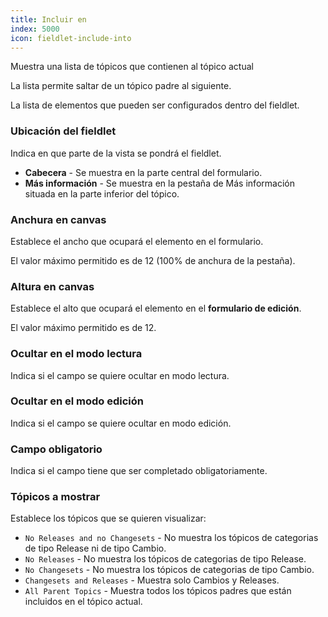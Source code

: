 ```yaml
---
title: Incluir en
index: 5000
icon: fieldlet-include-into
---
```


Muestra una lista de tópicos que contienen al tópico actual

La lista permite saltar de un tópico padre al siguiente.

La lista de elementos que pueden ser configurados dentro del fieldlet.

### Ubicación del fieldlet

Indica en que parte de la vista se pondrá el fieldlet.

- **Cabecera** - Se muestra en la parte central del formulario.
- **Más información** - Se muestra en la pestaña de Más información situada en la parte inferior del tópico.

### Anchura en canvas

Establece el ancho que ocupará el elemento en el formulario.

El valor máximo permitido es de 12 (100% de anchura de la pestaña).

### Altura en canvas

Establece el alto que ocupará el elemento en el **formulario de edición**.

El valor máximo permitido es de 12.

### Ocultar en el modo lectura

Indica si el campo se quiere ocultar en modo lectura.

### Ocultar en el modo edición

Indica si el campo se quiere ocultar en modo edición.

### Campo obligatorio

Indica si el campo tiene que ser completado obligatoriamente.

### Tópicos a mostrar

Establece los tópicos que se quieren visualizar:

- `No Releases and no Changesets` - No muestra los tópicos de categorias de tipo Release ni de tipo Cambio.
- `No Releases`  -  No muestra los tópicos de categorias de tipo Release.
- `No Changesets` -  No muestra los tópicos de categorias de tipo Cambio.
- `Changesets and Releases` - Muestra solo Cambios y Releases.
- `All Parent Topics` - Muestra todos los tópicos padres que están incluidos en el tópico actual.
